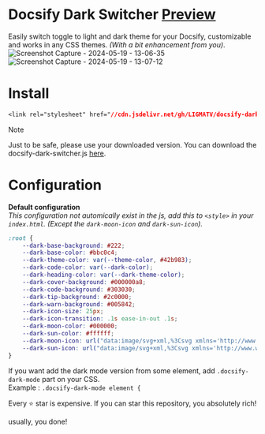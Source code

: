 # Docsify Dark Switcher [Preview](https://docsify-dark-switcher.vercel.app/)
Easily switch toggle to light and dark theme for your Docsify, customizable and works in any CSS themes.
*(With a bit enhancement from you)*.
![Screenshot Capture - 2024-05-19 - 13-06-35](https://github.com/LIGMATV/docsify-dark-switcher/assets/143163098/90db43ce-a63e-4cb7-8edd-b137f11ff95e)
![Screenshot Capture - 2024-05-19 - 13-07-12](https://github.com/LIGMATV/docsify-dark-switcher/assets/143163098/979526dd-0981-4f29-9eee-0b708ab8e150)

# Install
 
```css
<link rel="stylesheet" href="//cdn.jsdelivr.net/gh/LIGMATV/docsify-dark-switcher@main/docsify-dark-switcher.js">
```

> [!NOTE]
> Just to be safe, please use your downloaded version.
> You can download the docsify-dark-switcher.js <a href="https://cdn.jsdelivr.net/gh/LIGMATV/docsify-dark-switcher@main/docsify-dark-switcher.js" download>here</a>.

# Configuration

**Default configuration**  
*This configuration not automically exist in the js, add this to ``<style>`` in your ``index.html``. (Except the ``dark-moon-icon`` and ``dark-sun-icon``).*
```css
:root {
    --dark-base-background: #222;
    --dark-base-color: #bbc0c4;
    --dark-theme-color: var(--theme-color, #42b983);
    --dark-code-color: var(--dark-color);
    --dark-heading-color: var(--dark-theme-color);
    --dark-cover-background: #000000a8;
    --dark-code-background: #303030;
    --dark-tip-background: #2c0000;
    --dark-warn-background: #005842;
    --dark-icon-size: 25px;
    --dark-icon-transition: .1s ease-in-out .1s;
    --dark-moon-color: #000000;
    --dark-sun-color: #ffffff;
    --dark-moon-icon: url("data:image/svg+xml,%3Csvg xmlns='http://www.w3.org/2000/svg' width='32' height='32' viewBox='0 0 16 16'%3E%3Cpath fill='currentColor' d='M9.598 1.591a.749.749 0 0 1 .785-.175 7.001 7.001 0 1 1-8.967 8.967.75.75 0 0 1 .961-.96 5.5 5.5 0 0 0 7.046-7.046.75.75 0 0 1 .175-.786m1.616 1.945a7 7 0 0 1-7.678 7.678 5.499 5.499 0 1 0 7.678-7.678'/%3E%3C/svg%3E");
    --dark-sun-icon: url("data:image/svg+xml,%3Csvg xmlns='http://www.w3.org/2000/svg' width='32' height='32' viewBox='0 0 16 16'%3E%3Cpath fill='currentColor' d='M8 12a4 4 0 1 1 0-8a4 4 0 0 1 0 8m0-1.5a2.5 2.5 0 1 0 0-5a2.5 2.5 0 0 0 0 5m5.657-8.157a.75.75 0 0 1 0 1.061l-1.061 1.06a.749.749 0 0 1-1.275-.326a.749.749 0 0 1 .215-.734l1.06-1.06a.75.75 0 0 1 1.06 0Zm-9.193 9.193a.75.75 0 0 1 0 1.06l-1.06 1.061a.75.75 0 1 1-1.061-1.06l1.06-1.061a.75.75 0 0 1 1.061 0M8 0a.75.75 0 0 1 .75.75v1.5a.75.75 0 0 1-1.5 0V.75A.75.75 0 0 1 8 0M3 8a.75.75 0 0 1-.75.75H.75a.75.75 0 0 1 0-1.5h1.5A.75.75 0 0 1 3 8m13 0a.75.75 0 0 1-.75.75h-1.5a.75.75 0 0 1 0-1.5h1.5A.75.75 0 0 1 16 8m-8 5a.75.75 0 0 1 .75.75v1.5a.75.75 0 0 1-1.5 0v-1.5A.75.75 0 0 1 8 13m3.536-1.464a.75.75 0 0 1 1.06 0l1.061 1.06a.75.75 0 0 1-1.06 1.061l-1.061-1.06a.75.75 0 0 1 0-1.061M2.343 2.343a.75.75 0 0 1 1.061 0l1.06 1.061a.751.751 0 0 1-.018 1.042a.751.751 0 0 1-1.042.018l-1.06-1.06a.75.75 0 0 1 0-1.06Z'/%3E%3C/svg%3E");
}
```

If you want add the dark mode version from some element, add ``.docsify-dark-mode`` part on your CSS.  
Example : ``.docsify-dark-mode element {``

Every ⭐ star is expensive. If you can star this repository, you absolutely rich!

usually, you done!
